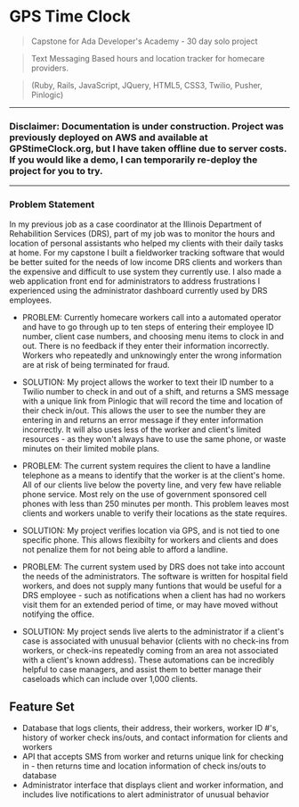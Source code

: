 # GPS Time Clock
> Capstone for Ada Developer's Academy - 30 day solo project

> Text Messaging Based hours and location tracker for homecare providers.

> (Ruby, Rails, JavaScript, JQuery, HTML5, CSS3, Twilio, Pusher, Pinlogic) 

------------------------------------------

### Disclaimer: Documentation is under construction.  Project was previously deployed on AWS and available at GPStimeClock.org, but I have taken offline due to server costs.  If you would like a demo, I can temporarily re-deploy the project for you to try.

------------------------------------------

### Problem Statement

In my previous job as a case coordinator at the Illinois Department of Rehabilition Services (DRS), part of my job was to monitor the hours and location of personal assistants who helped my clients with their daily tasks at home.  For my capstone I built a fieldworker tracking software that would be better suited for the needs of low income DRS clients and workers than the expensive and difficult to use system they currently use.  I also made a web application  front end for administrators to address frustrations I experienced using the administrator dashboard currently used by DRS employees.


* PROBLEM: Currently homecare workers call into a automated operator and have to go through up to ten steps of entering their employee ID number, client case numbers, and choosing menu items to clock in and out.  There is no feedback if they enter their information incorrectly.  Workers who repeatedly and unknowingly enter the wrong information are at risk of being terminated for fraud.

* SOLUTION: My project allows the worker to text their ID number to a Twilio number to check in and out of a shift, and returns a SMS message with a unique link from Pinlogic that will record the time and location of their check in/out.  This allows the user to see the number they are entering in and returns an error message if they enter information incorrectly.  It will also uses less of the worker and client's limited resources - as they won't always have to use the same phone, or waste minutes on their limited mobile plans.

* PROBLEM: The current system requires the client to have a landline telephone as a means to identify that the worker is at the client's home.  All of our clients live below the poverty line, and very few have reliable phone service.  Most rely on the use of government sponsored cell phones with less than 250 minutes per month.  This problem leaves most clients and workers unable to verify their locations as the state requires.

* SOLUTION:  My project verifies location via GPS, and is not tied to one specific phone.  This allows flexibilty for workers and clients and does not penalize them for not being able to afford a landline.

* PROBLEM: The current system used by DRS does not take into account the needs of the administrators.  The software is written for hospital field workers, and does not supply many funtions that would be useful for a DRS employee - such as notifications when a client has had no workers visit them for an extended period of time, or may have moved without notifying the office.

* SOLUTION:  My project sends live alerts to the administrator if a client's case is associated with unusual behavior (clients with no check-ins from workers, or check-ins repeatedly coming from an area not associated with a client's known address).  These automations can be incredibly helpful to case managers, and assist them to better manage their caseloads which can include over 1,000 clients.

## Feature Set

* Database that logs clients, their address, their workers, worker ID #'s, history of worker check ins/outs, and contact information for clients and workers
* API that accepts SMS from worker and returns unique link for checking in - then returns time and location information of check ins/outs to database
* Administrator interface that displays client and worker information, and includes live notifications to alert administrator of unusual behavior

